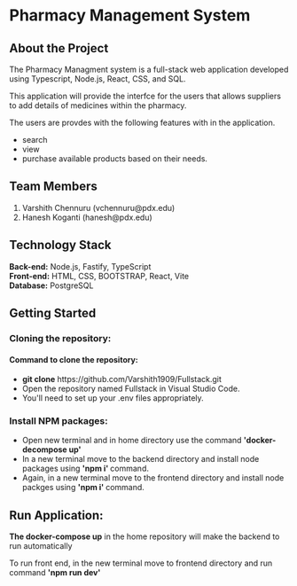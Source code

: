 <h1>Pharmacy Management System</h1>
<h2>About the Project</h2>

<p>The Pharmacy Managment system is a full-stack web application developed using Typescript, Node.js, React, CSS, and SQL. </p>
<p>This application will provide the interfce for the users that allows suppliers to add details of medicines within the pharmacy. </p>
<p>The users are provdes with the following features with in the application.</p>

<ul>
    <li>search</li>
    <li>view</li>
    <li>purchase available products based on their needs.</li>
</ul>

<h2> Team Members </h2>
<ol>
    <li>Varshith Chennuru (vchennuru@pdx.edu)</li>
    <li>Hanesh Koganti (hanesh@pdx.edu)</li>
</ol>

<h2>Technology Stack</h2>

<b>Back-end:</b> Node.js, Fastify, TypeScript </br>
<b>Front-end:</b> HTML, CSS, BOOTSTRAP, React, Vite </br>
<b>Database:</b> PostgreSQL

<h2>Getting Started</h2>

    
<h3>Cloning the repository:</h3>

<h4>Command to clone the repository:</h4>
    
<ul>
    <li><b>git clone</b> https://github.com/Varshith1909/Fullstack.git</li>
    <li>Open the repository named Fullstack in Visual Studio Code. </li>
    <li>You'll need to set up your .env files appropriately. </li>

</ul>

<h3> Install NPM packages:</h3>
<ul> 
    <li> Open new terminal and in home directory use the command <b>'docker-decompose up'</b></li>
    <li> In a new terminal move to the backend directory and install node packages using <b> 'npm i' </b> command. </li>
    <li> Again, in a new terminal move to the frontend directory and install node packges using <b> 'npm i' </b> command. </li>
</ul>

<h2>Run Application:</h2>
<p> <b>The docker-compose up</b> in the home repository will make the backend to run automatically</p>
<p> To run front end, in the new terminal move to frontend directory and run command <b>'npm run dev'</b> </p>
